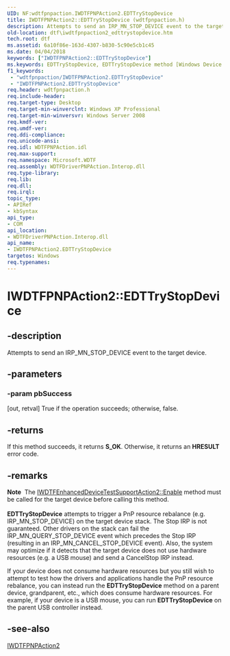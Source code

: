 ```yaml
---
UID: NF:wdtfpnpaction.IWDTFPNPAction2.EDTTryStopDevice
title: IWDTFPNPAction2::EDTTryStopDevice (wdtfpnpaction.h)
description: Attempts to send an IRP_MN_STOP_DEVICE event to the target device.
old-location: dtf\iwdtfpnpaction2_edttrystopdevice.htm
tech.root: dtf
ms.assetid: 6a10f86e-163d-4307-b830-5c90e5cb1c45
ms.date: 04/04/2018
keywords: ["IWDTFPNPAction2::EDTTryStopDevice"]
ms.keywords: EDTTryStopDevice, EDTTryStopDevice method [Windows Device Testing Framework], EDTTryStopDevice method [Windows Device Testing Framework],IWDTFPNPAction2 interface, IWDTFPNPAction2 interface [Windows Device Testing Framework],EDTTryStopDevice method, IWDTFPNPAction2.EDTTryStopDevice, IWDTFPNPAction2::EDTTryStopDevice, Microsoft.WDTF.IWDTFPNPAction2.EDTTryStopDevice, Microsoft::WDTF::IWDTFPNPAction2::EDTTryStopDevice, dtf.iwdtfpnpaction2_edttrystopdevice, wdtfpnpaction/IWDTFPNPAction2::EDTTryStopDevice
f1_keywords:
 - "wdtfpnpaction/IWDTFPNPAction2.EDTTryStopDevice"
 - "IWDTFPNPAction2.EDTTryStopDevice"
req.header: wdtfpnpaction.h
req.include-header: 
req.target-type: Desktop
req.target-min-winverclnt: Windows XP Professional
req.target-min-winversvr: Windows Server 2008
req.kmdf-ver: 
req.umdf-ver: 
req.ddi-compliance: 
req.unicode-ansi: 
req.idl: WDTFPNPAction.idl
req.max-support: 
req.namespace: Microsoft.WDTF
req.assembly: WDTFDriverPNPAction.Interop.dll
req.type-library: 
req.lib: 
req.dll: 
req.irql: 
topic_type:
- APIRef
- kbSyntax
api_type:
- COM
api_location:
- WDTFDriverPNPAction.Interop.dll
api_name:
- IWDTFPNPAction2.EDTTryStopDevice
targetos: Windows
req.typenames: 
---
```


# IWDTFPNPAction2::EDTTryStopDevice


## -description


Attempts to send an IRP_MN_STOP_DEVICE event to the target device.


## -parameters




### -param pbSuccess 
[out, retval]
True if the operation succeeds; otherwise, false.


## -returns



If this method succeeds, it returns **S_OK**. Otherwise, it returns an **HRESULT** error code.




## -remarks



<div class="alert"><b>Note</b>  The <a href="https://docs.microsoft.com/windows-hardware/drivers/ddi/wdtfedtaction/nf-wdtfedtaction-iwdtfenhanceddevicetestsupportaction2-enable">IWDTFEnhancedDeviceTestSupportAction2::Enable</a>  
method must be called for the target device before calling this method.</div>
<div> </div>
<b>EDTTryStopDevice</b> attempts to trigger a PnP resource 
rebalance (e.g. IRP_MN_STOP_DEVICE) on the target device stack. The Stop IRP is not guaranteed. 
Other drivers on the stack can fail the IRP_MN_QUERY_STOP_DEVICE event which precedes the Stop IRP 
(resulting in an IRP_MN_CANCEL_STOP_DEVICE event). Also, the system may optimize if it detects 
that the target device does not use hardware resources (e.g. a USB mouse) and send a 
CancelStop IRP instead.

If your device does not consume hardware resources but you still wish to attempt to test how 
the drivers and applications handle the PnP resource rebalance, you can instead run the 
<b>EDTTryStopDevice</b> method on a parent device, grandparent, etc., 
which does consume hardware resources. For example, if your device is a USB mouse, you can run 
<b>EDTTryStopDevice</b> on the parent USB controller instead.




## -see-also




<a href="https://docs.microsoft.com/windows-hardware/drivers/ddi/wdtfpnpaction/nn-wdtfpnpaction-iwdtfpnpaction2">IWDTFPNPAction2</a>
 

 

